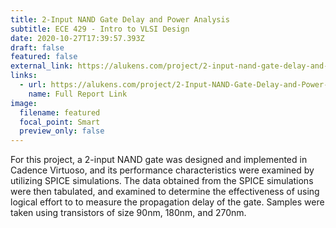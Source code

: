 ```yaml
---
title: 2-Input NAND Gate Delay and Power Analysis
subtitle: ECE 429 - Intro to VLSI Design
date: 2020-10-27T17:39:57.393Z
draft: false
featured: false
external_link: https://alukens.com/project/2-input-nand-gate-delay-and-power-analysis/
links:
  - url: https://alukens.com/project/2-Input-NAND-Gate-Delay-and-Power-Analysis/Lab-4-Report.pdf
    name: Full Report Link
image:
  filename: featured
  focal_point: Smart
  preview_only: false
---
```

For this project, a 2-input NAND gate was designed and implemented in Cadence Virtuoso, and its performance characteristics were examined by utilizing SPICE simulations. The data obtained from the SPICE simulations were then tabulated, and examined to determine the effectiveness of using logical effort to to measure the propagation delay of the gate. Samples were taken using transistors of size 90nm, 180nm, and 270nm.